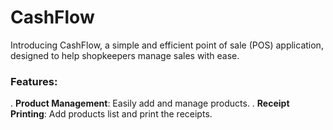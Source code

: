 # **CashFlow**

Introducing CashFlow, a simple and efficient point of sale (POS) application, designed to help shopkeepers manage sales with ease.

### Features:
. **Product Management**:  Easily add and manage products.
. **Receipt Printing**: Add products list and print the receipts.
 
